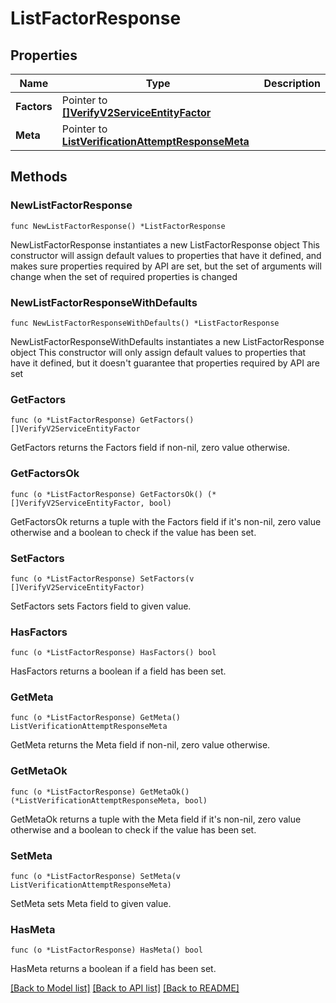 # ListFactorResponse

## Properties

Name | Type | Description
------------ | ------------- | -------------
**Factors** | Pointer to [**[]VerifyV2ServiceEntityFactor**](VerifyV2ServiceEntityFactor.md) |  | [optional] 
**Meta** | Pointer to [**ListVerificationAttemptResponseMeta**](ListVerificationAttemptResponse_meta.md) |  | [optional] 

## Methods

### NewListFactorResponse

`func NewListFactorResponse() *ListFactorResponse`

NewListFactorResponse instantiates a new ListFactorResponse object
This constructor will assign default values to properties that have it defined,
and makes sure properties required by API are set, but the set of arguments
will change when the set of required properties is changed

### NewListFactorResponseWithDefaults

`func NewListFactorResponseWithDefaults() *ListFactorResponse`

NewListFactorResponseWithDefaults instantiates a new ListFactorResponse object
This constructor will only assign default values to properties that have it defined,
but it doesn't guarantee that properties required by API are set

### GetFactors

`func (o *ListFactorResponse) GetFactors() []VerifyV2ServiceEntityFactor`

GetFactors returns the Factors field if non-nil, zero value otherwise.

### GetFactorsOk

`func (o *ListFactorResponse) GetFactorsOk() (*[]VerifyV2ServiceEntityFactor, bool)`

GetFactorsOk returns a tuple with the Factors field if it's non-nil, zero value otherwise
and a boolean to check if the value has been set.

### SetFactors

`func (o *ListFactorResponse) SetFactors(v []VerifyV2ServiceEntityFactor)`

SetFactors sets Factors field to given value.

### HasFactors

`func (o *ListFactorResponse) HasFactors() bool`

HasFactors returns a boolean if a field has been set.

### GetMeta

`func (o *ListFactorResponse) GetMeta() ListVerificationAttemptResponseMeta`

GetMeta returns the Meta field if non-nil, zero value otherwise.

### GetMetaOk

`func (o *ListFactorResponse) GetMetaOk() (*ListVerificationAttemptResponseMeta, bool)`

GetMetaOk returns a tuple with the Meta field if it's non-nil, zero value otherwise
and a boolean to check if the value has been set.

### SetMeta

`func (o *ListFactorResponse) SetMeta(v ListVerificationAttemptResponseMeta)`

SetMeta sets Meta field to given value.

### HasMeta

`func (o *ListFactorResponse) HasMeta() bool`

HasMeta returns a boolean if a field has been set.


[[Back to Model list]](../README.md#documentation-for-models) [[Back to API list]](../README.md#documentation-for-api-endpoints) [[Back to README]](../README.md)



